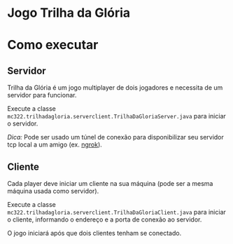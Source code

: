 # Jogo Trilha da Glória

# Como executar

## Servidor
Trilha da Glória é um jogo multiplayer de dois jogadores e necessita de um servidor para funcionar.

Execute a classe `mc322.trilhadagloria.serverclient.TrilhaDaGloriaServer.java` para iniciar o servidor.

*Dica:* Pode ser usado um túnel de conexão para disponibilizar seu servidor tcp local a um amigo (ex. [ngrok](https://ngrok.com/)).


## Cliente
Cada player deve iniciar um cliente na sua máquina (pode ser a mesma máquina usada como servidor).

Execute a classe `mc322.trilhadagloria.serverclient.TrilhaDaGloriaClient.java` para iniciar o cliente, informando o endereço e a porta de conexão ao servidor.

O jogo iniciará após que dois clientes tenham se conectado.
